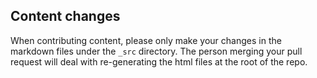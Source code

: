 ## Content changes

When contributing content, please only make your changes in the markdown files
under the `_src` directory. The person merging your pull request will deal with
re-generating the html files at the root of the repo.

<!---
Here is what I run:

$ node_modules/.bin/gitbook build && rm -rf gitbook styles && mv _book/* .
-->
